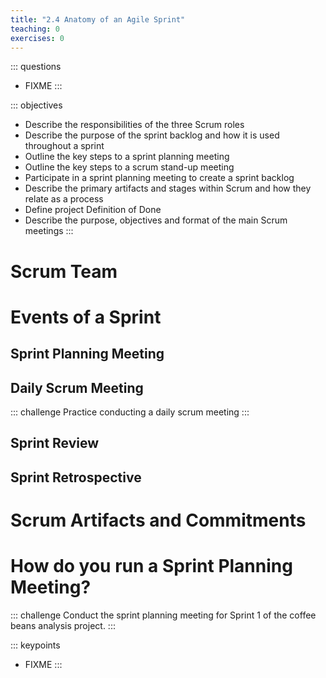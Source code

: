 ```yaml
---
title: "2.4 Anatomy of an Agile Sprint"
teaching: 0
exercises: 0
---
```


::: questions
-   FIXME
:::

::: objectives
-   Describe the responsibilities of the three Scrum roles
-   Describe the purpose of the sprint backlog and how it is used throughout a sprint
-   Outline the key steps to a sprint planning meeting
-   Outline the key steps to a scrum stand-up meeting
-   Participate in a sprint planning meeting to create a sprint backlog
-   Describe the primary artifacts and stages within Scrum and how they relate as a process
-   Define project Definition of Done
-   Describe the purpose, objectives and format of the main Scrum meetings
:::

# Scrum Team

# Events of a Sprint

## Sprint Planning Meeting

## Daily Scrum Meeting

::: challenge
Practice conducting a daily scrum meeting
:::

## Sprint Review

## Sprint Retrospective

# Scrum Artifacts and Commitments

# How do you run a Sprint Planning Meeting?

::: challenge
Conduct the sprint planning meeting for Sprint 1 of the coffee beans analysis project.
:::

::: keypoints
-   FIXME
:::
